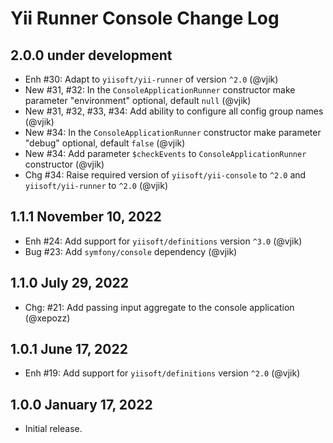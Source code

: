 # Yii Runner Console Change Log

## 2.0.0 under development

- Enh #30: Adapt to `yiisoft/yii-runner` of version `^2.0` (@vjik)
- New #31, #32: In the `ConsoleApplicationRunner` constructor make parameter "environment" optional,
  default `null` (@vjik)
- New #31, #32, #33, #34: Add ability to configure all config group names (@vjik)
- New #34: In the `ConsoleApplicationRunner` constructor make parameter "debug" optional, default `false` (@vjik)
- New #34: Add parameter `$checkEvents` to `ConsoleApplicationRunner` constructor (@vjik)
- Chg #34: Raise required version of `yiisoft/yii-console` to `^2.0` and `yiisoft/yii-runner` to `^2.0` (@vjik)

## 1.1.1 November 10, 2022

- Enh #24: Add support for `yiisoft/definitions` version `^3.0` (@vjik)
- Bug #23: Add `symfony/console` dependency (@vjik)

## 1.1.0 July 29, 2022

- Chg: #21: Add passing input aggregate to the console application (@xepozz)

## 1.0.1 June 17, 2022

- Enh #19: Add support for `yiisoft/definitions` version `^2.0` (@vjik)

## 1.0.0 January 17, 2022

- Initial release.
